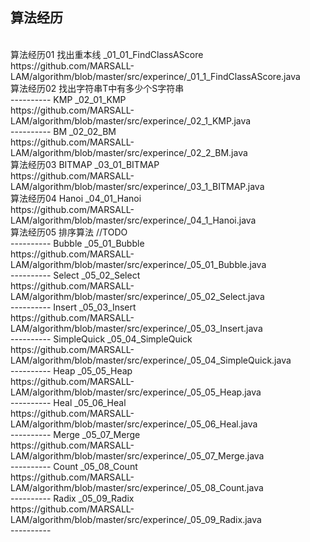 <H2>算法经历</H2>
<br/>算法经历01 找出重本线 _01_01_FindClassAScore <br/>https://github.com/MARSALL-LAM/algorithm/blob/master/src/experince/_01_1_FindClassAScore.java
<br/>算法经历02 找出字符串T中有多少个S字符串
<br/>---------- KMP _02_01_KMP <br/>https://github.com/MARSALL-LAM/algorithm/blob/master/src/experince/_02_1_KMP.java 
<br/>---------- BM _02_02_BM <br/>https://github.com/MARSALL-LAM/algorithm/blob/master/src/experince/_02_2_BM.java
<br/>算法经历03 BITMAP _03_01_BITMAP <br/>https://github.com/MARSALL-LAM/algorithm/blob/master/src/experince/_03_1_BITMAP.java
<br/>算法经历04 Hanoi _04_01_Hanoi <br/>https://github.com/MARSALL-LAM/algorithm/blob/master/src/experince/_04_1_Hanoi.java
<br/>算法经历05 排序算法 //TODO
<br/>---------- Bubble _05_01_Bubble <br/>https://github.com/MARSALL-LAM/algorithm/blob/master/src/experince/_05_01_Bubble.java
<br/>---------- Select _05_02_Select <br/>https://github.com/MARSALL-LAM/algorithm/blob/master/src/experince/_05_02_Select.java
<br/>---------- Insert _05_03_Insert <br/>https://github.com/MARSALL-LAM/algorithm/blob/master/src/experince/_05_03_Insert.java
<br/>---------- SimpleQuick _05_04_SimpleQuick <br/>https://github.com/MARSALL-LAM/algorithm/blob/master/src/experince/_05_04_SimpleQuick.java
<br/>---------- Heap _05_05_Heap <br/>https://github.com/MARSALL-LAM/algorithm/blob/master/src/experince/_05_05_Heap.java
<br/>---------- Heal _05_06_Heal <br/>https://github.com/MARSALL-LAM/algorithm/blob/master/src/experince/_05_06_Heal.java
<br/>---------- Merge _05_07_Merge <br/>https://github.com/MARSALL-LAM/algorithm/blob/master/src/experince/_05_07_Merge.java
<br/>---------- Count _05_08_Count <br/>https://github.com/MARSALL-LAM/algorithm/blob/master/src/experince/_05_08_Count.java
<br/>---------- Radix _05_09_Radix <br/>https://github.com/MARSALL-LAM/algorithm/blob/master/src/experince/_05_09_Radix.java
<br/>----------
